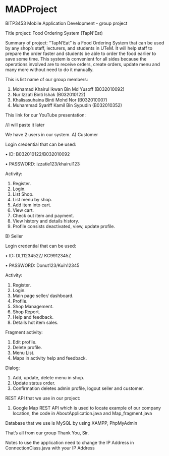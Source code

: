 # MADProject
BITP3453 Mobile Application Development - group project

Title project: Food Ordering System (TapN'Eat)

Summary of project:
“TapN’Eat” is a Food Ordering System that can be used by any shop’s staff, lecturers, and students in UTeM. It will help staff to prepare the order faster and students be able to order the food earlier to save some time. This system is convenient for all sides because the operations involved are to receive orders, create orders, update menu and many more without need to do it manually.

This is list name of our group members:

1)	Mohamad Khairul Ikwan Bin Md Yusoff (B032010092)
2)	Nur Izzati Binti Ishak (B032010122)
3)	Khalisasuhaina Binti Mohd Nor (B032010007)
4)	Muhammad Syariff Kamil Bin Sypudin (B032010352)

This link for our YouTube presentation:

//i will paste it later

We have 2 users in our system.
A)	Customer

Login credential that can be used:

•	ID: B032010122/B032010092

•	PASSWORD: izzatie123/khairul123

Activity:
1)	Register.
2)	Login.
3)	List Shop.
4)	List menu by shop.
5)	Add item into cart.
6)	View cart.
7)	Check out item and payment.
8)	View history and details history.
9)	Profile consists deactivated, view, update profile.

B)	Seller

Login credential that can be used:

•	ID: DL1123452Z/ KC9912345Z

•	PASSWORD: Donut123/Kuih12345

Activity:
1)	Register.
2)	Login.
3)	Main page seller/ dashboard.
4)	Profile.
5)	Shop Management.
6)	Shop Report.
7)	Help and feedback.
8)	Details hot item sales.

Fragment activity:
1)	Edit profile.
2)	Delete profile.
3)	Menu List.
4)	Maps in activity help and feedback.

Dialog:
1)	Add, update, delete menu in shop.
2)	Update status order.
3)	Confirmation deletes admin profile, logout seller and customer.
  
REST API that we use in our project:

1)	Google Map REST API which is used to locate example of our company location, the code in AboutApplication.java and Map_fragment.java
  
Database that we use is MySQL by using XAMPP, PhpMyAdmin

That’s all from our group Thank You, Sir.

Notes to use the application need to change the IP Address in ConnectionClass.java with your IP Address
